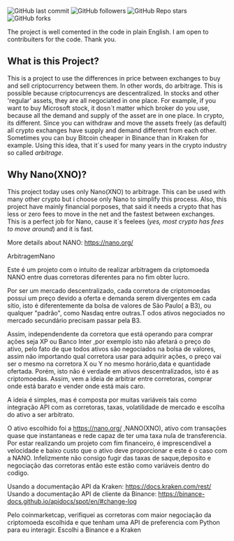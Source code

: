 ![GitHub last commit](https://img.shields.io/github/last-commit/Marcosgcr/ArbitragemNano)
![GitHub followers](https://img.shields.io/github/followers/Marcosgcr?style=social)
![GitHub Repo stars](https://img.shields.io/github/stars/Marcosgcr/ArbitragemNano?style=social)
![GitHub forks](https://img.shields.io/github/forks/Marcosgcr/ArbitragemNano?style=social)



The project is well comented in the code in plain English. I am open to contribuiters for the code. Thank you. 

## What is this Project?

This is a project to use the differences in price between exchanges to buy and sell criptocurrency between them. In other words, do arbitrage. This is possible because criptocurrencys are descentralized.
In stocks and other 'regular' assets, they are all negociated in one place. For example, if you want to buy Microsoft stock, it dosn´t matter which broker do you use, because all the demand and supply of the asset are in one place.
In crypto, its different. 
Since you can withdraw and move the assets freely (as default) all crypto exchanges have supply and demand different from each other. Sometimes you can buy Bitcoin cheaper in Binance than in Kraken for example.
Using this idea, that it´s used for many years in the crypto industry so called *arbitrage*. 

## Why Nano(XNO)?

This project today uses only Nano(XNO) to arbitrage. This can be used with many other crypto but i choose only Nano to simplify this process.
Also, this project have mainly financial porposes, that said it needs a crypto that has less or zero fees to move in the net and the fastest between exchanges.
This is a perfect job for Nano, cause it´s feelees (*yes, most crypto has fees to move around*) and it is fast.

More details about NANO: https://nano.org/



ArbitragemNano

Este é um projeto com o intuito de realizar arbitragem da criptomoeda NANO entre duas corretoras diferentes para no fim obter lucro.

Por ser um mercado descentralizado, cada corretora de criptomoedas possui um preço devido a oferta e demanda serem divergentes em cada sítio, isto é diferentemente da bolsa de valores de São Paulo( a B3), ou qualquer "padrão", como Nasdaq entre outras.T
odos ativos negociados no mercado secundário precisam passar pela B3. 

Assim, independendente da corretora que está operando para comprar ações seja XP ou Banco Inter ,por exemplo isto não afetará o preço do ativo, pelo fato de que todos ativos são negociados na bolsa de valores, assim não importando qual corretora usar para  adquirir ações, o preço vai ser o mesmo na corretora X ou Y no mesmo horário,data e quantidade ofertada. 
Porém, isto não é verdade em ativos descentralizados, isto é as criptomoedas. 
Assim, vem a ideia de arbitrar entre corretoras, comprar onde está barato e vender onde está mais caro.

A ideia é simples, mas é composta por muitas variáveis tais como integração API com as corretoras, taxas, volatilidade de mercado e escolha do ativo a ser arbitrato.

O ativo escolhido foi a https://nano.org/ ,NANO(XNO), ativo com transações quase que instantaneas e rede capaz de ter uma taxa nula de transferencia.
Por estar realizando um projeto com fim financeiro, é imprescendivel a velocidade e baixo custo que o ativo deve proporcionar e este é o caso com a NANO. 
Infelizmente não consigo fugir das taxas de saque,deposito e negociação das corretoras então este estão como variáveis dentro do codigo.

Usando a documentação API da Kraken: https://docs.kraken.com/rest/
Usando a documentação API de cliente da Binance: https://binance-docs.github.io/apidocs/spot/en/#change-log


Pelo coinmarketcap, verifiquei as corretoras com maior negociação da criptomoeda escolhida e que tenham uma API de preferencia com Python para eu interagir.
Escolhi a Binance e a Kraken


